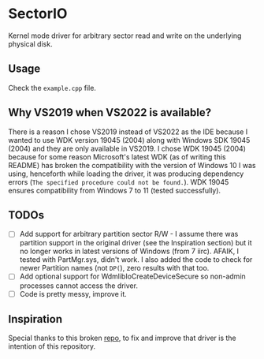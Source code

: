 # SectorIO
Kernel mode driver for arbitrary sector read and write on the underlying physical disk.

## Usage
Check the `example.cpp` file.

## Why VS2019 when VS2022 is available?
There is a reason I chose VS2019 instead of VS2022 as the IDE because I wanted to use WDK version 19045 (2004) along with Windows SDK 19045 (2004) and they are only available in VS2019. 
I chose WDK 19045 (2004) because for some reason Microsoft's latest WDK (as of writing this README) has broken the compatibility with the version of Windows 10 I was using, henceforth while loading the driver, it was producing dependency errors (`The specified procedure could not be found.`).
WDK 19045 ensures compatibility from Windows 7 to 11 (tested successfully).

## TODOs
- [ ] Add support for arbitrary partition sector R/W - I assume there was partition support in the original driver (see the Inspiration section) but it no longer works in latest versions of Windows (from 7 iirc).
AFAIK, I tested with PartMgr.sys, didn't work. I also added the code to check for newer Partition names (not `DP(`), zero results with that too.
- [ ] Add optional support for WdmlibIoCreateDeviceSecure so non-admin processes cannot access the driver. 
- [ ] Code is pretty messy, improve it.

## Inspiration
Special thanks to this broken [repo](https://github.com/jschicht/SectorIo), to fix and improve that driver is the intention of this repository.
